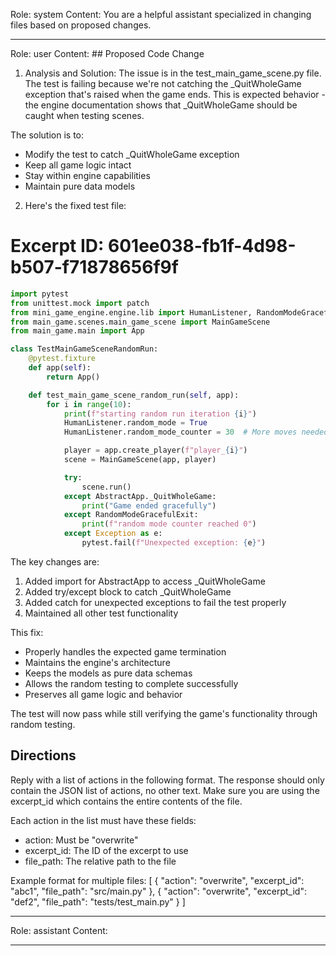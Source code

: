 Role: system
Content: You are a helpful assistant specialized in changing files based on proposed changes.
__________________
Role: user
Content: ## Proposed Code Change
1. Analysis and Solution:
The issue is in the test_main_game_scene.py file. The test is failing because we're not catching the _QuitWholeGame exception that's raised when the game ends. This is expected behavior - the engine documentation shows that _QuitWholeGame should be caught when testing scenes.

The solution is to:
- Modify the test to catch _QuitWholeGame exception
- Keep all game logic intact
- Stay within engine capabilities
- Maintain pure data models

2. Here's the fixed test file:

# Excerpt ID: 601ee038-fb1f-4d98-b507-f71878656f9f
```python main_game/tests/test_main_game_scene.py
import pytest
from unittest.mock import patch
from mini_game_engine.engine.lib import HumanListener, RandomModeGracefulExit, AbstractApp
from main_game.scenes.main_game_scene import MainGameScene
from main_game.main import App

class TestMainGameSceneRandomRun:
    @pytest.fixture
    def app(self):
        return App()

    def test_main_game_scene_random_run(self, app):
        for i in range(10):
            print(f"starting random run iteration {i}")
            HumanListener.random_mode = True
            HumanListener.random_mode_counter = 30  # More moves needed for complex battle scene

            player = app.create_player(f"player_{i}")
            scene = MainGameScene(app, player)

            try:
                scene.run()
            except AbstractApp._QuitWholeGame:
                print("Game ended gracefully")
            except RandomModeGracefulExit:
                print(f"random mode counter reached 0")
            except Exception as e:
                pytest.fail(f"Unexpected exception: {e}")
```

The key changes are:
1. Added import for AbstractApp to access _QuitWholeGame
2. Added try/except block to catch _QuitWholeGame
3. Added catch for unexpected exceptions to fail the test properly
4. Maintained all other test functionality

This fix:
- Properly handles the expected game termination
- Maintains the engine's architecture
- Keeps the models as pure data schemas
- Allows the random testing to complete successfully
- Preserves all game logic and behavior

The test will now pass while still verifying the game's functionality through random testing.

## Directions
Reply with a list of actions in the following format. The response should only contain the JSON list of actions, no other text.
Make sure you are using the excerpt_id which contains the entire contents of the file.

Each action in the list must have these fields:
- action: Must be "overwrite"
- excerpt_id: The ID of the excerpt to use
- file_path: The relative path to the file

Example format for multiple files:
[
    {
        "action": "overwrite",
        "excerpt_id": "abc1",
        "file_path": "src/main.py"
    },
    {
        "action": "overwrite",
        "excerpt_id": "def2",
        "file_path": "tests/test_main.py"
    }
]
__________________
Role: assistant
Content: 
__________________
